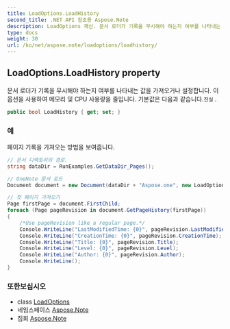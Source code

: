 ```yaml
---
title: LoadOptions.LoadHistory
second_title: .NET API 참조용 Aspose.Note
description: LoadOptions 재산. 문서 로더가 기록을 무시해야 하는지 여부를 나타내는 값을 가져오거나 설정합니다. 이 옵션을 사용하여 메모리 및 CPU 사용량을 줄입니다. 기본값은 다음과 같습니다.진실 .
type: docs
weight: 30
url: /ko/net/aspose.note/loadoptions/loadhistory/
---
```

## LoadOptions.LoadHistory property

문서 로더가 기록을 무시해야 하는지 여부를 나타내는 값을 가져오거나 설정합니다. 이 옵션을 사용하여 메모리 및 CPU 사용량을 줄입니다. 기본값은 다음과 같습니다.`진실` .

```csharp
public bool LoadHistory { get; set; }
```

### 예

페이지 기록을 가져오는 방법을 보여줍니다.

```csharp
// 문서 디렉토리의 경로.
string dataDir = RunExamples.GetDataDir_Pages();

// OneNote 문서 로드
Document document = new Document(dataDir + "Aspose.one", new LoadOptions { LoadHistory = true });

// 첫 페이지 가져오기
Page firstPage = document.FirstChild;
foreach (Page pageRevision in document.GetPageHistory(firstPage))
{
    /*Use pageRevision like a regular page.*/
    Console.WriteLine("LastModifiedTime: {0}", pageRevision.LastModifiedTime);
    Console.WriteLine("CreationTime: {0}", pageRevision.CreationTime);
    Console.WriteLine("Title: {0}", pageRevision.Title);
    Console.WriteLine("Level: {0}", pageRevision.Level);
    Console.WriteLine("Author: {0}", pageRevision.Author);
    Console.WriteLine();
}
```

### 또한보십시오

* class [LoadOptions](../)
* 네임스페이스 [Aspose.Note](../../loadoptions/)
* 집회 [Aspose.Note](../../../)


